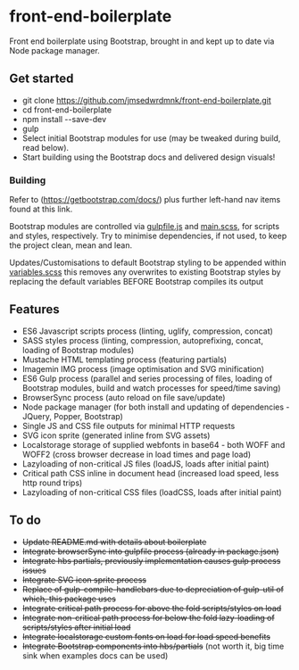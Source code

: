 # front-end-boilerplate
Front end boilerplate using Bootstrap, brought in and kept up to date via Node package manager.

## Get started
* git clone https://github.com/jmsedwrdmnk/front-end-boilerplate.git
* cd front-end-boilerplate
* npm install --save-dev
* gulp
* Select initial Bootstrap modules for use (may be tweaked during build, read below).
* Start building using the Bootstrap docs and delivered design visuals!

### Building
Refer to (https://getbootstrap.com/docs/) plus further left-hand nav items found at this link.

Bootstrap modules are controlled via [gulpfile.js](https://github.com/jmsedwrdmnk/front-end-boilerplate/blob/master/gulpfile.js) and [main.scss](https://github.com/jmsedwrdmnk/front-end-boilerplate/blob/master/src/scss/main.scss), for scripts and styles, respectively. Try to minimise dependencies, if not used, to keep the project clean, mean and lean.

Updates/Customisations to default Bootstrap styling to be appended within [variables.scss](https://github.com/jmsedwrdmnk/front-end-boilerplate/blob/master/src/scss/partials/global/variables.scss) this removes any overwrites to existing Bootstrap styles by replacing the default variables BEFORE Bootstrap compiles its output

## Features
* ES6 Javascript scripts process (linting, uglify, compression, concat)
* SASS styles process (linting, compression, autoprefixing, concat, loading of Bootstrap modules)
* Mustache HTML templating process (featuring partials)
* Imagemin IMG process (image optimisation and SVG minification)
* ES6 Gulp process (parallel and series processing of files, loading of Bootstrap modules, build and watch processes for speed/time saving)
* BrowserSync process (auto reload on file save/update)
* Node package manager (for both install and updating of dependencies - JQuery, Popper, Bootstrap)
* Single JS and CSS file outputs for minimal HTTP requests
* SVG icon sprite (generated inline from SVG assets)
* Localstorage storage of supplied webfonts in base64 - both WOFF and WOFF2 (cross browser decrease in load times and page load)
* Lazyloading of non-critical JS files (loadJS, loads after initial paint)
* Critical path CSS inline in document head (increased load speed, less http round trips)
* Lazyloading of non-critical CSS files (loadCSS, loads after initial paint)

## To do
* ~~Update README.md with details about boilerplate~~
* ~~Integrate browserSync into gulpfile process (already in package.json)~~
* ~~Integrate hbs partials, previously implementation causes gulp process issues~~
* ~~Integrate SVG icon sprite process~~
* ~~Replace of gulp-compile-handlebars due to depreciation of gulp-util of which, this package uses~~
* ~~Integrate critical path process for above the fold scripts/styles on load~~
* ~~Integrate non-critical path process for below the fold lazy-loading of scripts/styles after initial load~~
* ~~Integrate localstorage custom fonts on load for load speed benefits~~
* ~~Integrate Bootstrap components into hbs/partials~~ (not worth it, big time sink when examples docs can be used)
